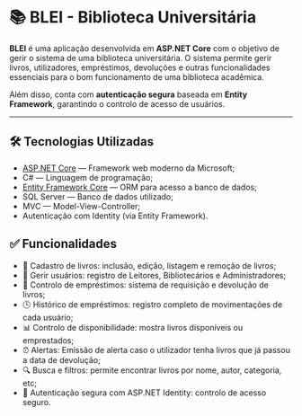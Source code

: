 # 📚 BLEI - Biblioteca Universitária

**BLEI** é uma aplicação desenvolvida em **ASP.NET Core** com o objetivo de gerir o sistema de uma biblioteca universitária. O sistema permite gerir livros, utilizadores, empréstimos, devoluções e outras funcionalidades essenciais para o bom funcionamento de uma biblioteca acadêmica.

Além disso, conta com **autenticação segura** baseada em **Entity Framework**, garantindo o controlo de acesso de usuários.

---

## 🛠️ Tecnologias Utilizadas

- [ASP.NET Core](https://learn.microsoft.com/aspnet/core) — Framework web moderno da Microsoft;
- C# — Linguagem de programação;
- [Entity Framework Core](https://learn.microsoft.com/ef/core) — ORM para acesso a banco de dados;
- SQL Server — Banco de dados utilizado;
- MVC — Model-View-Controller;
- Autenticação com Identity (via Entity Framework).

## ✅ Funcionalidades

- 📘 Cadastro de livros: inclusão, edição, listagem e remoção de livros;
- 👤 Gerir usuários: registro de Leitores, Bibliotecários e Administradores;
- 🔄 Controlo de empréstimos: sistema de requisição e devolução de livros;
- 🕓 Histórico de empréstimos: registro completo de movimentações de cada usuário;
- 📊 Controlo de disponibilidade: mostra livros disponíveis ou emprestados;
- ⏰ Alertas: Emissão de alerta caso o utilizador tenha livros que já passou a data de devolução;
- 🔍 Busca e filtros: permite encontrar livros por nome, autor, categoria, etc;
- 🔐 Autenticação segura com ASP.NET Identity: controlo de acesso seguro.
